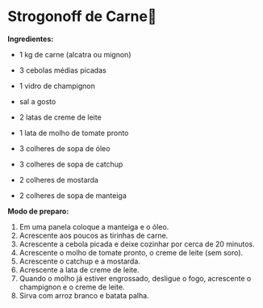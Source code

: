 # Strogonoff de Carne:meat_on_bone:



**Ingredientes:**

- 1 kg de carne (alcatra ou mignon)

- 3 cebolas médias picadas

- 1 vidro de champignon

- sal a gosto

- 2 latas de creme de leite

- 1 lata de molho de tomate pronto

- 3 colheres de sopa de óleo

- 3 colheres de sopa de catchup

- 2 colheres de mostarda

- 2 colheres de sopa de manteiga

  

**Modo de preparo:**

1. Em uma panela coloque a manteiga e o óleo.
2. Acrescente aos poucos as tirinhas de carne.
3. Acrescente a cebola picada e deixe cozinhar por cerca de 20 minutos.
4. Acrescente o molho de tomate pronto, o creme de leite (sem soro).
5. Acrescente o catchup e a mostarda.
6. Acrescente a lata de creme de leite.
7. Quando o molho já estiver engrossado, desligue o fogo, acrescente o champignon e o creme de leite.
8. Sirva com arroz branco e batata palha.









